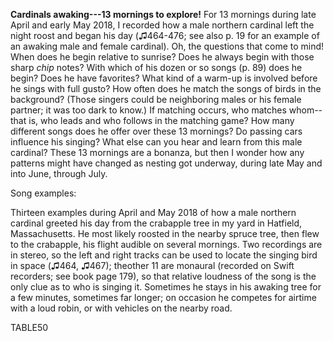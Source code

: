 **Cardinals awaking---13 mornings to explore!** For 13 mornings during late April and early May 2018, I recorded how a male northern cardinal left the night roost and began his day (♫464-476; see also p. 19 for an example of an awaking male and female cardinal). Oh, the questions that come to mind! When does he begin relative to sunrise? Does he always begin with those sharp *chip* notes? With which of his dozen or so songs (p. 89) does he begin? Does he have favorites? What kind of a warm-up is involved before he sings with full gusto? How often does he match the songs of birds in the background? (Those singers could be neighboring males or his female partner; it was too dark to know.) If matching occurs, who matches whom--that is, who leads and who follows in the matching game? How many different songs does he offer over these 13 mornings? Do passing cars influence his singing? What else can you hear and learn from this male cardinal? These 13 mornings are a bonanza, but then I wonder how any patterns might have changed as nesting got underway, during late May and into June, through July.

Song examples:

Thirteen examples during April and May 2018 of how a male northern cardinal greeted his day from the crabapple tree in my yard in Hatfield, Massachusetts. He most likely roosted in the nearby spruce tree, then flew to the crabapple, his flight audible on several mornings. Two recordings are in stereo, so the left and right tracks can be used to locate the singing bird in space (♫464, ♫467); theother 11 are monaural (recorded on Swift recorders; see book page 179), so that relative loudness of the song is the only clue as to who is singing it. Sometimes he stays in his awaking tree for a few minutes, sometimes far longer; on occasion he competes for airtime with a loud robin, or with vehicles on the nearby road.

TABLE50
